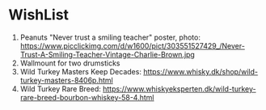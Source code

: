 # WishList
1. Peanuts "Never trust a smiling teacher" poster, photo: https://www.picclickimg.com/d/w1600/pict/303551527429_/Never-Trust-A-Smiling-Teacher-Vintage-Charlie-Brown.jpg
2. Wallmount for two drumsticks
3. Wild Turkey Masters Keep Decades: https://www.whisky.dk/shop/wild-turkey-masters-8406p.html
4. Wild Turkey Rare Breed: https://www.whiskyeksperten.dk/wild-turkey-rare-breed-bourbon-whiskey-58-4.html
